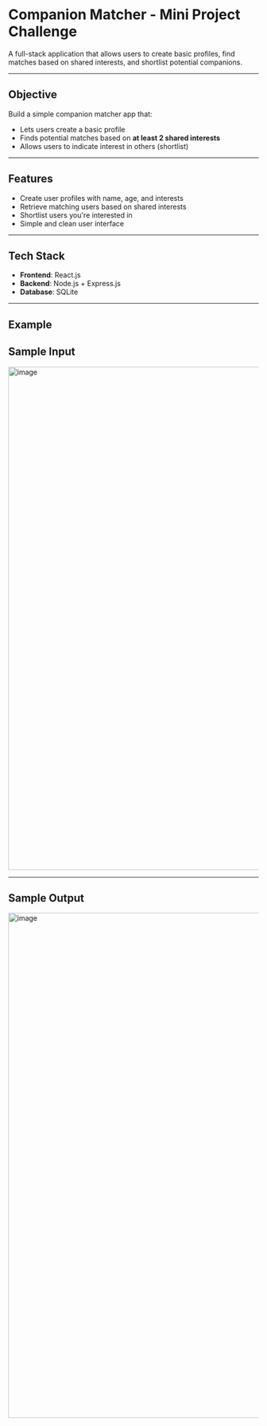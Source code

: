 # Companion Matcher - Mini Project Challenge

A full-stack application that allows users to create basic profiles, find matches based on shared interests, and shortlist potential companions.

---

## Objective

Build a simple companion matcher app that:

- Lets users create a basic profile
- Finds potential matches based on **at least 2 shared interests**
- Allows users to indicate interest in others (shortlist)
---

## Features

- Create user profiles with name, age, and interests
- Retrieve matching users based on shared interests
- Shortlist users you're interested in
- Simple and clean user interface
---

## Tech Stack

- **Frontend**: React.js
- **Backend**: Node.js + Express.js
- **Database**: SQLite

---

## Example
## Sample Input
<img width="1919" height="1010" alt="image" src="https://github.com/user-attachments/assets/f9b4498a-e572-42bd-b71f-011fdc2dd151" />

---

## Sample Output
<img width="1919" height="1014" alt="image" src="https://github.com/user-attachments/assets/c6a30e4d-a02a-4741-bb7a-43c1e75f5020" />

